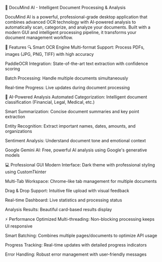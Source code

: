 📄 DocuMind AI - Intelligent Document Processing & Analysis

DocuMind AI is a powerful, professional-grade desktop application that combines advanced OCR technology with AI-powered analysis to automatically scan, categorize, and analyze your documents. Built with a modern GUI and intelligent processing pipeline, it transforms your document management workflow.

🚀 Features
🔍 Smart OCR Engine
Multi-format Support: Process PDFs, images (JPG, PNG, TIFF) with high accuracy

PaddleOCR Integration: State-of-the-art text extraction with confidence scoring

Batch Processing: Handle multiple documents simultaneously

Real-time Progress: Live updates during document processing

🤖 AI-Powered Analysis
Automated Categorization: Intelligent document classification (Financial, Legal, Medical, etc.)

Smart Summarization: Concise document summaries and key point extraction

Entity Recognition: Extract important names, dates, amounts, and organizations

Sentiment Analysis: Understand document tone and emotional context

Google Gemini AI: Free, powerful AI analysis using Google's generative models

💻 Professional GUI
Modern Interface: Dark theme with professional styling using CustomTkinter

Multi-Tab Workspace: Chrome-like tab management for multiple documents

Drag & Drop Support: Intuitive file upload with visual feedback

Real-time Dashboard: Live statistics and processing status

Analysis Results: Beautiful card-based results display

⚡ Performance Optimized
Multi-threading: Non-blocking processing keeps UI responsive

Smart Batching: Combines multiple pages/documents to optimize API usage

Progress Tracking: Real-time updates with detailed progress indicators

Error Handling: Robust error management with user-friendly messages

